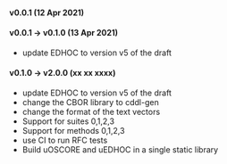 #### v0.0.1 (12 Apr 2021)

#### v0.0.1 -> v0.1.0 (13 Apr 2021)
* update EDHOC to version v5 of the draft

#### v0.1.0 -> v2.0.0 (xx xx xxxx)
* update EDHOC to version v5 of the draft
* change the CBOR library to cddl-gen
* change the format of the text vectors
* Support for suites 0,1,2,3
* Support for methods 0,1,2,3
* use CI to run RFC tests
* Build uOSCORE and uEDHOC in a single static library